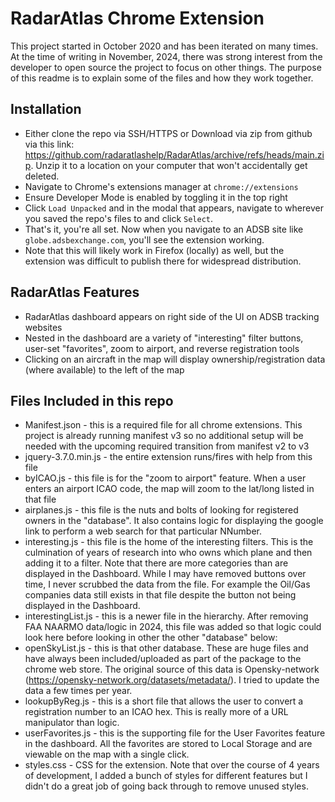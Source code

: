 # RadarAtlas Chrome Extension
This project started in October 2020 and has been iterated on many times. At the time of writing in November, 2024, there was strong interest from the developer to open source the project to focus on other things. The purpose of this readme is to explain some of the files and how they work together. 

## Installation
* Either clone the repo via SSH/HTTPS or Download via zip from github via this link: https://github.com/radaratlashelp/RadarAtlas/archive/refs/heads/main.zip. Unzip it to a location on your computer that won't accidentally get deleted. 
* Navigate to Chrome's extensions manager at `chrome://extensions`
* Ensure Developer Mode is enabled by toggling it in the top right
* Click `Load Unpacked` and in the modal that appears, navigate to wherever you saved the repo's files to and click `Select`.
* That's it, you're all set. Now when you navigate to an ADSB site like `globe.adsbexchange.com`, you'll see the extension working. 
* Note that this will likely work in Firefox (locally) as well, but the extension was difficult to publish there for widespread distribution.

## RadarAtlas Features
* RadarAtlas dashboard appears on right side of the UI on ADSB tracking websites
* Nested in the dashboard are a variety of "interesting" filter buttons, user-set "favorites", zoom to airport, and reverse registration tools
* Clicking on an aircraft in the map will display ownership/registration data (where available) to the left of the map


## Files Included in this repo
* Manifest.json - this is a required file for all chrome extensions. This project is already running manifest v3 so no additional setup will be needed with the upcoming required transition from manifest v2 to v3
* jquery-3.7.0.min.js - the entire extension runs/fires with help from this file
* byICAO.js - this file is for the "zoom to airport" feature. When a user enters an airport ICAO code, the map will zoom to the lat/long listed in that file
* airplanes.js - this file is the nuts and bolts of looking for registered owners in the "database". It also contains logic for displaying the google link to perform a web search for that particular NNumber. 
* interesting.js - this file is the home of the interesting filters. This is the culmination of years of research into who owns which plane and then adding it to a filter. Note that there are more categories than are displayed in the Dashboard. While I may have removed buttons over time, I never scrubbed the data from the file. For example the Oil/Gas companies data still exists in that file despite the button not being displayed in the Dashboard. 
* interestingList.js - this is a newer file in the hierarchy. After removing FAA NAARMO data/logic in 2024, this file was added so that logic could look here before looking in other the other "database" below:
* openSkyList.js - this is that other database. These are huge files and have always been included/uploaded as part of the package to the chrome web store. The original source of this data is Opensky-network (https://opensky-network.org/datasets/metadata/). I tried to update the data a few times per year. 
* lookupByReg.js - this is a short file that allows the user to convert a registration number to an ICAO hex. This is really more of a URL manipulator than logic. 
* userFavorites.js - this is the supporting file for the User Favorites feature in the dashboard. All the favorites are stored to Local Storage and are viewable on the map with a single click. 
* styles.css - CSS for the extension. Note that over the course of 4 years of development, I added a bunch of styles for different features but I didn't do a great job of going back through to remove unused styles. 
